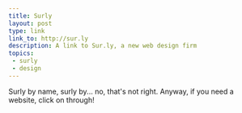 ```yaml
---
title: Surly
layout: post
type: link
link_to: http://sur.ly
description: A link to Sur.ly, a new web design firm
topics:
 - surly
 - design
---
```


Surly by name, surly by... no, that's not right. Anyway, if you need a website, click on through!